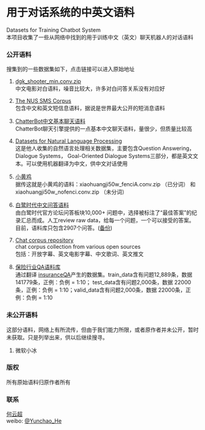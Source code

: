 # 用于对话系统的中英文语料
Datasets for Training Chatbot System
<br>本项目收集了一些从网络中找到的用于训练中文（英文）聊天机器人的对话语料

### 公开语料
搜集到的一些数据集如下，点击链接可以进入原始地址

1. [dgk_shooter_min.conv.zip](https://github.com/rustch3n/dgk_lost_conv)
<br>中文电影对白语料，噪音比较大，许多对白问答关系没有对应好

2. [The NUS SMS Corpus](https://github.com/kite1988/nus-sms-corpus)
<br>包含中文和英文短信息语料，据说是世界最大公开的短消息语料

3. [ChatterBot中文基本聊天语料](https://github.com/gunthercox/chatterbot-corpus/tree/master/chatterbot_corpus/data)
<br>ChatterBot聊天引擎提供的一点基本中文聊天语料，量很少，但质量比较高

4. [Datasets for Natural Language Processing](https://github.com/karthikncode/nlp-datasets)
<br>这是他人收集的自然语言处理相关数据集，主要包含Question Answering，Dialogue Systems， Goal-Oriented Dialogue Systems三部分，都是英文文本。可以使用机器翻译为中文，供中文对话使用

5. [小黄鸡](https://github.com/rustch3n/dgk_lost_conv/tree/master/results)
<br>据传这就是小黄鸡的语料：xiaohuangji50w_fenciA.conv.zip （已分词） 和 xiaohuangji50w_nofenci.conv.zip （未分词）

6. [白鹭时代中文问答语料](https://github.com/Samurais/egret-wenda-corpus)
<br>由白鹭时代官方论坛问答板块10,000+ 问题中，选择被标注了“最佳答案”的纪录汇总而成。人工review raw data，给每一个问题，一个可以接受的答案。目前，语料库只包含2907个问答。([备份](./egret-wenda-corpus.zip))

7. [Chat corpus repository](https://github.com/Marsan-Ma/chat_corpus)
<br>chat corpus collection from various open sources
<br>包括：开放字幕、英文电影字幕、中文歌词、英文推文

8. [保险行业QA语料库](https://github.com/Samurais/insuranceqa-corpus-zh)
<br>通过翻译 [insuranceQA](https://github.com/shuzi/insuranceQA)产生的数据集。train_data含有问题12,889条，数据 141779条，正例：负例 = 1:10； test_data含有问题2,000条，数据 22000条，正例：负例 = 1:10；valid_data含有问题2,000条，数据 22000条，正例：负例 = 1:10

### 未公开语料

这部分语料，网络上有所流传，但由于我们能力所限，或者原作者并未公开，暂时未获取。只是列举出来，供以后继续搜寻。

1. 微软小冰

### 版权

所有原始语料归原作者所有

### 联系

[何云超](yunchaohe@gmail.com)
<br>weibo: [@Yunchao_He](http://weibo.com/heyunchao)
